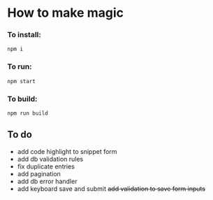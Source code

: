 # How to make magic

### To install:

`npm i`

### To run:

`npm start`

### To build:

`npm run build`


## To do

- add code highlight to snippet form
- add db validation rules
- fix duplicate entries
- add pagination
- add db error handler
- add keyboard save and submit
~~add validation to save form inputs~~
